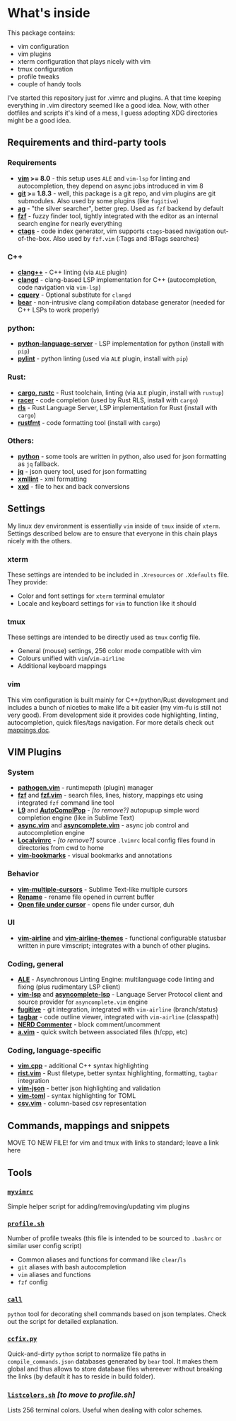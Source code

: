 # What's inside
This package contains:
* vim configuration
* vim plugins
* xterm configuration that plays nicely with vim
* tmux configuration
* profile tweaks
* couple of handy tools

I've started this repository just for .vimrc and plugins. A that time keeping everything in .vim directory seemed like a good idea.
Now, with other dotfiles and scripts it's kind of a mess, I guess adopting XDG directories might be a good idea.

## Requirements and third-party tools

### Requirements
* **[vim](https://www.vim.org/) >= 8.0** - this setup uses `ALE` and `vim-lsp` for linting and autocompletion, they depend on async jobs introduced in vim 8
* **[git](https://git-scm.com/) >= 1.8.3** - well, this package is a git repo, and vim plugins are git submodules. Also used by some plugins (like `fugitive`)
* **[ag](https://geoff.greer.fm/ag/)** - "the silver searcher", better grep. Used as `fzf` backend by default
* **[fzf](https://github.com/junegunn/fzf)** - fuzzy finder tool, tightly integrated with the editor as an internal search engine for nearly everything
* **[ctags](http://ctags.sourceforge.net/)** - code index generator, vim supports `ctags`-based navigation out-of-the-box. Also used by `fzf.vim` (:Tags and :BTags searches)

### C++
* **[clang++](https://clang.llvm.org/)** - C++ linting (via `ALE` plugin)
* **[clangd](https://clang.llvm.org/extra/clangd.html)** - clang-based LSP implementation for C++ (autocompletion, code navigation via `vim-lsp`)
* **[cquery](https://github.com/cquery-project/cquery)** - Optional substitute for `clangd`
* **[bear](https://github.com/rizsotto/Bear)** - non-intrusive clang compilation database generator (needed for C++ LSPs to work properly)

### python:
* **[python-language-server](https://github.com/palantir/python-language-server)** - LSP implementation for python (install with `pip`)
* **[pylint](https://www.pylint.org/)** - python linting (used via `ALE` plugin, install with `pip`)

### Rust:
* **[cargo, rustc](https://rustup.rs/)** - Rust toolchain, linting (via `ALE` plugin, install with `rustup`)
* **[racer](https://github.com/racer-rust/racer)** - code completion (used by Rust RLS, install with `cargo`)
* **[rls](https://github.com/rust-lang-nursery/rls)** - Rust Language Server, LSP implementation for Rust (install with `cargo`)
* **[rustfmt](https://github.com/rust-lang-nursery/rustfmt)** - code formatting tool (install with `cargo`)

### Others:
* **[python](https://www.python.org/)** - some tools are written in python, also used for json formatting as `jq` fallback.
* **[jq](https://stedolan.github.io/jq/)** - json query tool, used for json formatting
* **[xmllint](http://xmlsoft.org/xmllint.html)** - xml formatting
* **[xxd](https://linux.die.net/man/1/xxd)** - file to hex and back conversions

## Settings
My linux dev environment is essentially `vim` inside of `tmux` inside of `xterm`. Settings described below are to ensure that everyone in this chain plays nicely with the others.

### xterm
These settings are intended to be included in `.Xresources` or `.Xdefaults` file. They provide:
* Color and font settings for `xterm` terminal emulator
* Locale and keyboard settings for `vim` to function like it should

### tmux
These settings are intended to be directly used as `tmux` config file.
* General (mouse) settings, 256 color mode compatible with vim
* Colours unified with `vim`/`vim-airline`
* Additional keyboard mappings

### vim
This vim configuration is built mainly for C++/python/Rust development and includes a bunch of niceties to make life a bit easier (my vim-fu is still not very good).
From development side it provides code highlighting, linting, autocompletion, quick files/tags navigation.
For more details check out [mappings doc](MAPPINGS.md).

## VIM Plugins
### System
* **[pathogen.vim](https://github.com/tpope/vim-pathogen)** - runtimepath (plugin) manager
* **[fzf](https://github.com/junegunn/fzf)** and **[fzf.vim](https://github.com/junegunn/fzf.vim)** - search files, lines, history, mappings etc using integrated `fzf` command line tool
* **[L9](https://github.com/vim-scripts/L9)** and **[AutoComplPop](https://github.com/vim-scripts/AutoComplPop)** - _[to remove?]_ autopupup simple word completion engine (like in Sublime Text)
* **[async.vim](https://github.com/prabirshrestha/async.vim)** and **[asyncomplete.vim](https://github.com/prabirshrestha/asyncomplete.vim)** - async job control and autocompletion engine
* **[Localvimrc](https://github.com/embear/vim-localvimrc)** - _[to remove?]_ source `.lvimrc` local config files found in directories from cwd to home
* **[vim-bookmarks](https://github.com/MattesGroeger/vim-bookmarks)** - visual bookmarks and annotations

### Behavior
* **[vim-multiple-cursors](https://github.com/terryma/vim-multiple-cursors)** - Sublime Text-like multiple cursors
* **[Rename](https://github.com/vim-scripts/Rename)** - rename file opened in current buffer
* **[Open file under cursor](https://github.com/amix/open_file_under_cursor.vim)** - opens file under cursor, duh
 
### UI
* **[vim-airline](https://github.com/vim-airline/vim-airline)** and **[vim-airline-themes](https://github.com/vim-airline/vim-airline-themes)** - functional configurable statusbar written in pure vimscript; integrates with a bunch of other plugins.

### Coding, general
* **[ALE](https://github.com/w0rp/ale)** - Asynchronous Linting Engine: multilanguage code linting and fixing (plus rudimentary LSP client)
* **[vim-lsp](https://github.com/prabirshrestha/vim-lsp)** and **[asyncomplete-lsp](https://github.com/prabirshrestha/asyncomplete-lsp.vim)** - Language Server Protocol client and source provider for `asyncomplete.vim` engine
* **[fugitive](https://github.com/tpope/vim-fugitive)** - git integration, integrated with `vim-airline` (branch/status)
* **[tagbar](https://github.com/majutsushi/tagbar)** - code outline viewer, integrated with `vim-airline` (classpath)
* **[NERD Commenter](https://github.com/scrooloose/nerdcommenter)** - block comment/uncomment
* **[a.vim](https://github.com/vim-scripts/a.vim)** - quick switch between associated files (h/cpp, etc)

### Coding, language-specific
* **[vim.cpp](https://github.com/octol/vim-cpp-enhanced-highlight)** - additional C++ syntax highlighting
* **[rist.vim](https://github.com/rust-lang/rust.vim)** - Rust filetype, better syntax highlighting, formatting, `tagbar` integration
* **[vim-json](https://github.com/elzr/vim-json)** - better json highlighting and validation
* **[vim-toml](https://github.com/cespare/vim-toml)** - syntax highlighting for TOML
* **[csv.vim](https://github.com/chrisbra/csv.vim)** - column-based csv representation

## Commands, mappings and snippets
MOVE TO NEW FILE! for vim and tmux with links to standard; leave a link here

## Tools
### [`myvimrc`](tools/myvimrc)
Simple helper script for adding/removing/updating vim plugins

### [`profile.sh`](tools/profile.sh)
Number of profile tweaks (this file is intended to be sourced to `.bashrc` or similar user config script)
* Common aliases and functions for command like `clear`/`ls`
* `git` aliases with bash autocompletion
* `vim` aliases and functions
* `fzf` config

### [`call`](tools/call)
`python` tool for decorating shell commands based on json templates. Check out the script for detailed explanation.

### [`ccfix.py`](tools/ccfix.py)
Quick-and-dirty `python` script to normalize file paths in `compile_commands.json` databases generated by `bear` tool. It makes them global and thus allows to store database files whereever without breaking the links (by default it has to reside in build folder).

### [`listcolors.sh`](tools/listcolors.sh) _[to move to profile.sh]_
Lists 256 terminal colors. Useful when dealing with color schemes.
